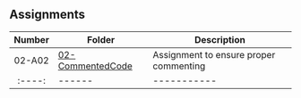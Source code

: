 ## Assignments

| Number | Folder | Description |
| :----: | ------ | ----------- |
| 02-A02|  [02-CommentedCode](https://github.com/duland94/2143-OOP-dunusinghe/blob/master/Assignments/02-CommentedCode/main.cpp)|   Assignment to ensure proper commenting | 
| :----: | ------ | ----------- |
                 
                             

